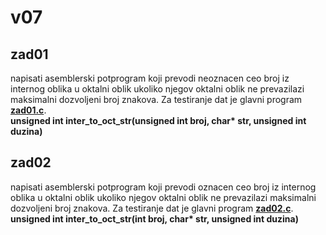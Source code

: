 # v07
## zad01
napisati asemblerski potprogram koji prevodi neoznacen ceo broj iz internog oblika u oktalni oblik ukoliko njegov oktalni oblik ne prevazilazi maksimalni dozvoljeni broj znakova. Za testiranje dat je glavni program [<b>zad01.c</b>](./zad01.c).   
<b>unsigned int inter_to_oct_str(unsigned int broj, char* str, unsigned int duzina)</b>
## zad02
napisati asemblerski potprogram koji prevodi oznacen ceo broj iz internog oblika u oktalni oblik ukoliko njegov oktalni oblik ne prevazilazi maksimalni dozvoljeni broj znakova. Za testiranje dat je glavni program [<b>zad02.c</b>](./zad02.c).   
<b>unsigned int inter_to_oct_str(int broj, char* str, unsigned int duzina)</b>
